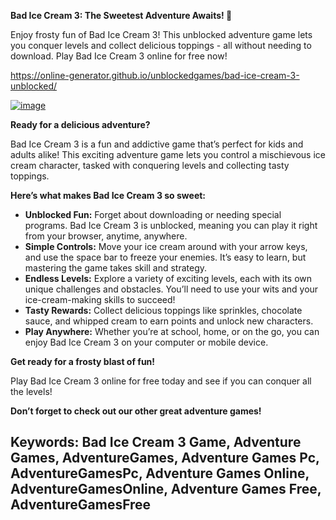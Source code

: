 **Bad Ice Cream 3: The Sweetest Adventure Awaits! 🍦**


Enjoy frosty fun of Bad Ice Cream 3! This unblocked adventure game lets you conquer levels and collect delicious toppings - all without needing to download. Play Bad Ice Cream 3 online for free now!


https://online-generator.github.io/unblockedgames/bad-ice-cream-3-unblocked/

[![image](https://github.com/user-attachments/assets/c233d15b-af81-4af6-847f-4fd45837ae2a)](https://online-generator.github.io/unblockedgames/bad-ice-cream-3-unblocked/)

**Ready for a delicious adventure?** 

Bad Ice Cream 3 is a fun and addictive game that’s perfect for kids and adults alike!  This exciting adventure game lets you control a mischievous ice cream character, tasked with conquering levels and collecting tasty toppings.  

**Here’s what makes Bad Ice Cream 3 so sweet:**

* **Unblocked Fun:** Forget about downloading or needing special programs. Bad Ice Cream 3 is unblocked, meaning you can play it right from your browser, anytime, anywhere.
* **Simple Controls:**  Move your ice cream around with your arrow keys, and use the space bar to freeze your enemies. It’s easy to learn, but mastering the game takes skill and strategy.
* **Endless Levels:**  Explore a variety of exciting levels, each with its own unique challenges and obstacles. You’ll need to use your wits and your ice-cream-making skills to succeed!
* **Tasty Rewards:**  Collect delicious toppings like sprinkles, chocolate sauce, and whipped cream to earn points and unlock new characters.  
* **Play Anywhere:**  Whether you’re at school, home, or on the go, you can enjoy Bad Ice Cream 3 on your computer or mobile device.

**Get ready for a frosty blast of fun!** 

Play Bad Ice Cream 3 online for free today and see if you can conquer all the levels! 

**Don’t forget to check out our other great adventure games!** 

## Keywords: Bad Ice Cream 3 Game, Adventure Games, AdventureGames, Adventure Games Pc, AdventureGamesPc, Adventure Games Online, AdventureGamesOnline, Adventure Games Free, AdventureGamesFree

